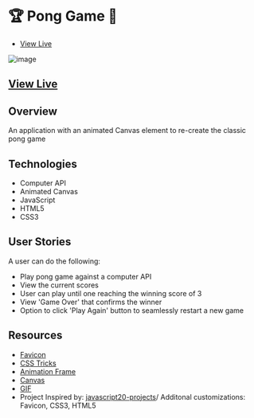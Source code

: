 # 🏆 Pong Game 🏓
-  [View Live](https://apang20.github.io/pong-game/)


![image](https://user-images.githubusercontent.com/62185859/119881680-2c083d80-bef3-11eb-8597-37760edb4ab7.png)

## [View Live](https://apang20.github.io/pong-game/)


## Overview
An application with an animated Canvas element to re-create the classic pong game


## Technologies 
- Computer API
- Animated Canvas 
- JavaScript
- HTML5
- CSS3


## User Stories
A user can do the following:
- Play pong game against a computer API
- View the current scores 
- User can play until one reaching the winning score of 3
- View 'Game Over' that confirms the winner
- Option to click 'Play Again' button to seamlessly restart a new game
 

## Resources
- [Favicon](https://icon-icons.com/)
- [CSS Tricks](https://css-tricks.com/using-requestanimationframe/)
- [Animation Frame](https://developers.google.com/web/fundamentals/performance/rendering/optimize-javascript-execution)
- [Canvas](https://developer.mozilla.org/en-US/docs/Web/API/CanvasRenderingContext2D) 
- [GIF](https://media.giphy.com/media/PkY30am44byuuKIhxC/giphy.gif) 
- Project Inspired by: [javascript20-projects](https://github.com/zero-to-mastery/javascript20-projects)/ Additonal customizations: Favicon, CSS3, HTML5

